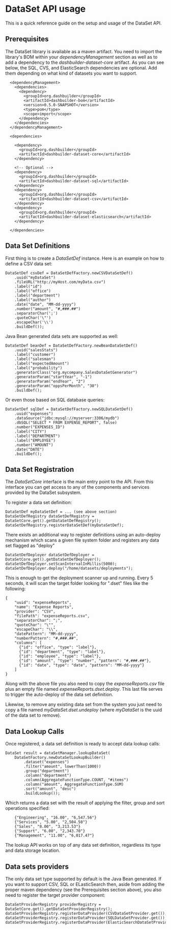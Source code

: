 DataSet API usage
================================

This is a quick reference guide on the setup and usage of the DataSet API. 


## Prerequisites

The DataSet library is available as a maven artifact. You need to import the library's BOM within your _dependencyManagement_
section as well as to add a dependency to the _dashbuilder-dataset-core_ artifact. As you can see below, the SQL, CVS, and 
ElasticSearch dependencies are optional. Add them depending on what kind of datasets you want to support.  
  

      <dependencyManagement>
        <dependencies>   
          <dependency>
            <groupId>org.dashbuilder</groupId>
            <artifactId>dashbuilder-bom</artifactId>
            <version>0.5.0-SNAPSHOT</version>
            <type>pom</type>
            <scope>import</scope>
          </dependency>    
        </dependencies>
      </dependencyManagement>
    
      <dependencies>
    
        <dependency>
          <groupId>org.dashbuilder</groupId>
          <artifactId>dashbuilder-dataset-core</artifactId>
        </dependency>
    
        <!-- Optional -->    
        <dependency>
          <groupId>org.dashbuilder</groupId>
          <artifactId>dashbuilder-dataset-sql</artifactId>
        </dependency>    
        <dependency>
          <groupId>org.dashbuilder</groupId>
          <artifactId>dashbuilder-dataset-csv</artifactId>
        </dependency>    
        <dependency>
          <groupId>org.dashbuilder</groupId>
          <artifactId>dashbuilder-dataset-elasticsearch</artifactId>
        </dependency>
               
      </dependencies>

## Data Set Definitions
   
   First thing is to create a _DataSetDef_ instance. Here is an example on how to define a CSV data set:
   

    DataSetDef csvDef = DataSetDefFactory.newCSVDataSetDef()
        .uuid("myDataSet")
        .fileURL("http://myHost.com/myData.csv")
        .label("id")
        .label("office")
        .label("department")
        .label("author")
        .date("date", "MM-dd-yyyy")
        .number("amount", "#,###.##")
        .separatorChar(';')
        .quoteChar('\"')
        .escapeChar('\\')
        .buildDef());
           
  Java Bean generated data sets are supported as well:
   
   
    DataSetDef beanDef = DataSetDefFactory.newBeanDataSetDef()
        .uuid("salesStats")
        .label("customer")
        .label("salesman")
        .label("expectedAmount")
        .label("probability")
        .generatorClass("org.mycompany.SalesDataSetGenerator")
        .generatorParam("startYear", "-1")
        .generatorParam("endYear", "2")
        .generatorParam("oppsPerMonth", "30")
        .buildDef();
   
   
   Or even those based on SQL database queries:
     
    
    DataSetDef sqlDef = DataSetDefFactory.newSQLDataSetDef()
        .uuid("expenses")
        .dataSource("jdbc:mysql://myserver:3306/mydb")
        .dbSQL("SELECT * FROM EXPENSE_REPORT", false)
        .number("EXPENSES_ID")
        .label("CITY")
        .label("DEPARTMENT")
        .label("EMPLOYEE")
        .number("AMOUNT")
        .date("DATE")
        .buildDef();
     

## Data Set Registration


   The _DataSetCore_ interface is the main entry point to the API. From this interface you can get access to any of the 
components and services provided by the DataSet subsystem. 

To register a data set definition: 


    DataSetDef myDataSetDef = ... (see above section)
    DataSetDefRegistry dataSetDefRegistry = DataSetCore.get().getDataSetDefRegistry();
    dataSetDefRegistry.registerDataSetDef(myDataSetDef);


There exists an additional way to register definitions using an auto-deploy mechanism which scans a given file system
folder and registers any data set flagged as "deploy"


    DataSetDefDeployer dataSetDefDeployer = DataSetCore.get().getDataSetDefDeployer();
    dataSetDefDeployer.setScanIntervalInMillis(5000);
    dataSetDefDeployer.deploy("/home/datasets/deployments");

This is enough to get the deployment scanner up and running. Every 5 seconds, it will scan the target folder looking for ".dset" files
like the following:

    {
        "uuid": "expenseReports",
        "name": "Expense Reports",
        "provider": "CSV",
        "filePath": "expenseReports.csv",
        "separatorChar": ";",
        "quoteChar": "\"",
        "escapeChar": "\\",
        "datePattern": "MM-dd-yyyy",
        "numberPattern": "#,###.##",
        "columns": [
          {"id": "office", "type": "label"},
          {"id": "department", "type": "label"},
          {"id": "employee", "type": "label"},
          {"id": "amount", "type": "number", "pattern": "#,###.##"},
          {"id": "date", "type": "date", "pattern": "MM-dd-yyyy"}
        ]
    }

Along with the above file you also need to copy the _expenseReports.csv_ file plus an empty file named
_expenseReports.dset.deploy_. This last file serves to trigger the auto-deploy of the data set definition.
  
Likewise, to remove any existing data set from the system you just need to copy a file named _myDataSet.dset.undeploy_
 (where _myDataSet_ is the uuid of the data set to remove). 

## Data Lookup Calls

Once registered, a data set definition is ready to accept data lookup calls:
    
    DataSet result = dataSetManager.lookupDataSet(
        DataSetFactory.newDataSetLookupBuilder()
            .dataset("expenses")
            .filter("amount", lowerThan(1000))
            .group("department")
            .column("department")
            .column(AggregateFunctionType.COUNT, "#items")
            .column("amount", AggregateFunctionType.SUM)
            .sort("amount", "desc")
            .buildLookup());


Which returns a data set with the result of applying the filter, group and sort operations specified:
   
        {"Engineering", "16.00", "6,547.56"}
        {"Services", "5.00", "2,504.50"}
        {"Sales", "8.00", "3,213.53"}
        {"Support", "6.00", "2,343.70"}
        {"Management", "11.00", "6,017.47"}

    
The lookup API works on top of any data set definition, regardless its type and data storage location.
  
    
## Data sets providers 


The only data set type supported by default is the Java Bean generated.  If you want to support CSV, SQL or ELasticSearch
then, aside from adding the proper maven dependency (see the Prerequisites section above), you also need 
to register the target provider component:

    DataSetProviderRegistry providerRegistry = DataSetCore.get().getDataSetProviderRegistry();   
    dataSetProviderRegistry.registerDataProvider(CSVDataSetProvider.get());
    dataSetProviderRegistry.registerDataProvider(SQLDataSetProvider.get());
    dataSetProviderRegistry.registerDataProvider(ElasticSearchDataSetProvider.get());


